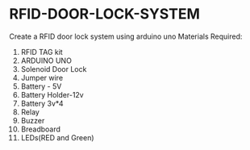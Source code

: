 # RFID-DOOR-LOCK-SYSTEM

Create a RFID door lock system using arduino uno 
Materials Required:  
1. RFID TAG kit
2. ARDUINO UNO
3. Solenoid Door Lock
4. Jumper wire
5. Battery - 5V
6. Battery Holder-12v
7. Battery 3v*4
8. Relay
9. Buzzer
10. Breadboard
11. LEDs(RED and Green)

